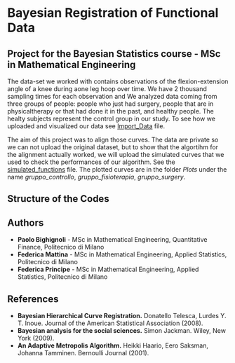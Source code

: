 # Bayesian Registration of Functional Data
## Project for the Bayesian Statistics course - MSc in Mathematical Engineering 

The data-set we worked with contains observations of the flexion-extension angle of a knee during aone leg hoop over time. We have 2 thousand sampling times for each observation and We analyzed data coming from three groups of people: people who just had surgery, people that are in physicaltherapy or that had done it in the past, and healthy people. The healty subjects represent the control group in our study. To see how we uploaded and visualized our data see [Import_Data](https://github.com/PrincipeFederica/Bayesian-Principe-Mattina-Bighignoli/blob/main/Import_data.R) file.

The aim of this project was to align those curves. The data are private so we can not upload the original dataset, but to show that the algortihm for the alignment actually worked, we will upload the simulated curves that we used to check the performances of our algorithm. See the [simulated_functions](https://github.com/PrincipeFederica/Bayesian-Principe-Mattina-Bighignoli/blob/main/simulated_functions.R) file. The plotted curves are in the folder *Plots* under the name *gruppo_controllo*, *gruppo_fisioterapia*, *gruppo_surgery*.

## Structure of the Codes


## Authors
* **Paolo Bighignoli** - MSc in Mathematical Engineering, Quantitative Finance, Politecnico di Milano
* **Federica Mattina** - MSc in Mathematical Engineering, Applied Statistics, Politecnico di Milano
* **Federica Principe** - MSc in Mathematical Engineering, Applied Statistics, Politecnico di Milano


## References
* **Bayesian Hierarchical Curve Registration.** Donatello Telesca, Lurdes Y. T. Inoue. 
Journal of the American Statistical Association (2008).
* **Bayesian analysis for the social sciences.** Simon Jackman. Wiley, New York (2009).
* **An Adaptive Metropolis Algorithm.** Heikki Haario, Eero Saksman, Johanna Tamminen. Bernoulli Journal (2001).
